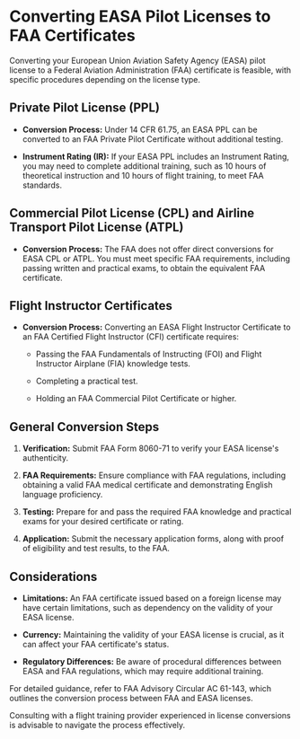 # Converting EASA Pilot Licenses to FAA Certificates

Converting your European Union Aviation Safety Agency (EASA) pilot license to a Federal Aviation Administration (FAA) certificate is feasible, with specific procedures depending on the license type.

## Private Pilot License (PPL)

- **Conversion Process:** Under 14 CFR 61.75, an EASA PPL can be converted to an FAA Private Pilot Certificate without additional testing.

- **Instrument Rating (IR):** If your EASA PPL includes an Instrument Rating, you may need to complete additional training, such as 10 hours of theoretical instruction and 10 hours of flight training, to meet FAA standards. 

## Commercial Pilot License (CPL) and Airline Transport Pilot License (ATPL)

- **Conversion Process:** The FAA does not offer direct conversions for EASA CPL or ATPL. You must meet specific FAA requirements, including passing written and practical exams, to obtain the equivalent FAA certificate. 

## Flight Instructor Certificates

- **Conversion Process:** Converting an EASA Flight Instructor Certificate to an FAA Certified Flight Instructor (CFI) certificate requires:

  - Passing the FAA Fundamentals of Instructing (FOI) and Flight Instructor Airplane (FIA) knowledge tests.

  - Completing a practical test.

  - Holding an FAA Commercial Pilot Certificate or higher. 

## General Conversion Steps

1. **Verification:** Submit FAA Form 8060-71 to verify your EASA license's authenticity. 

2. **FAA Requirements:** Ensure compliance with FAA regulations, including obtaining a valid FAA medical certificate and demonstrating English language proficiency.

3. **Testing:** Prepare for and pass the required FAA knowledge and practical exams for your desired certificate or rating.

4. **Application:** Submit the necessary application forms, along with proof of eligibility and test results, to the FAA.

## Considerations

- **Limitations:** An FAA certificate issued based on a foreign license may have certain limitations, such as dependency on the validity of your EASA license.

- **Currency:** Maintaining the validity of your EASA license is crucial, as it can affect your FAA certificate's status.

- **Regulatory Differences:** Be aware of procedural differences between EASA and FAA regulations, which may require additional training.

For detailed guidance, refer to FAA Advisory Circular AC 61-143, which outlines the conversion process between FAA and EASA licenses. 

Consulting with a flight training provider experienced in license conversions is advisable to navigate the process effectively.
